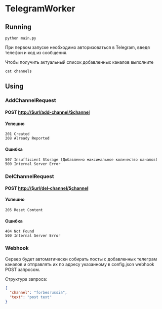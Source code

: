 # TelegramWorker

## Running 

```shell
python main.py
```
При первом запуске необходимо авторизоваться в Telegram, введя телефон и код из сообщения. 

Чтобы получить актуальный список добавленных каналов выполните

```shell
cat channels
```

## Using

### AddChannelRequest

#### POST <http://$url/add-channel/$channel>

#### Успешно 

```
201 Created 
208 Already Reported
```

#### Ошибка

```
507 Insufficient Storage (Добавленно максимальное количество каналов)
500 Internal Server Error 
```

### DelChannelRequest

#### POST <http://$url/del-channel/$channel>

#### Успешно 

```
205 Reset Content
```

#### Ошибка

```
404 Not Found
500 Internal Server Error 
```

### Webhook

Сервер будет автоматически собирать посты с добавленных телеграм каналов и отправлять их по адресу указанному в config.json webhook POST запросом.

Структура запроса:
```json
{
  "channel": "forbesrussia",
  "text": "post text"
}
```

